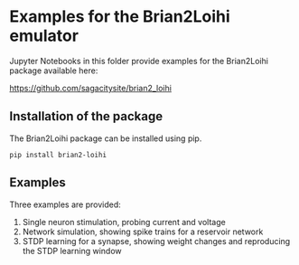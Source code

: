 # Examples for the Brian2Loihi emulator

Jupyter Notebooks in this folder provide examples for the Brian2Loihi package available here:

https://github.com/sagacitysite/brian2_loihi

## Installation of the package

The Brian2Loihi package can be installed using pip.

```
pip install brian2-loihi
```

## Examples

Three examples are provided:

1. Single neuron stimulation, probing current and voltage
2. Network simulation, showing spike trains for a reservoir network
3. STDP learning for a synapse, showing weight changes and reproducing the STDP learning window
